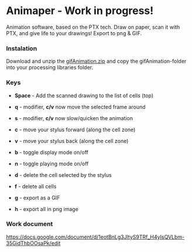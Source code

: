 
# Animaper - Work in progress!

Animation software, based on the PTX tech.
Draw on paper, scan it with PTX, and give life to your drawings!
Export to png & GIF.

### Instalation
Download and unzip the [gifAnimation.zip](https://github.com/extrapixel/gif-animation/archive/3.0.zip) and copy the gifAnimation-folder into your processing libraries folder.

### Keys
*   **Space** - Add the scanned drawing to the list of cells (top)

*   **q** - modifier, **c/v** now move the selected frame around
*   **s** - modifier, **c/v** now slow/quicken the animation


*   **c** - move your stylus forward (along the cell zone)
*   **v** - move your stylus back (along the cell zone)
*   **b** - toggle display mode on/off
*   **n** - toggle playing mode on/off

*   **d** - delete the cell selected by the stylus
*   **f** - delete all cells
*   **g** - export as a GIF
*   **h** - export all in png image


### Work document
https://docs.google.com/document/d/1eotBnLg3JltyS9TRf_H4yIsQVLbm-35GidThbOOsaPk/edit
